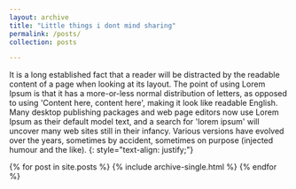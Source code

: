 ```yaml
---
layout: archive
title: "Little things i dont mind sharing"
permalink: /posts/
collection: posts

---
```

It is a long established fact that a reader will be distracted by the readable content of a page when looking at its layout. The point of using Lorem Ipsum is that it has a more-or-less normal distribution of letters, as opposed to using 'Content here, content here', making it look like readable English. Many desktop publishing packages and web page editors now use Lorem Ipsum as their default model text, and a search for 'lorem ipsum' will uncover many web sites still in their infancy. Various versions have evolved over the years, sometimes by accident, sometimes on purpose (injected humour and the like).
{: style="text-align: justify;"}

{% for post in site.posts %}
  {% include archive-single.html %}
{% endfor %}
